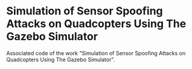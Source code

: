 # Simulation of Sensor Spoofing Attacks on Quadcopters Using The Gazebo Simulator
Associated code of the work "Simulation of Sensor Spoofing Attacks on Quadcopters Using The Gazebo Simulator".

